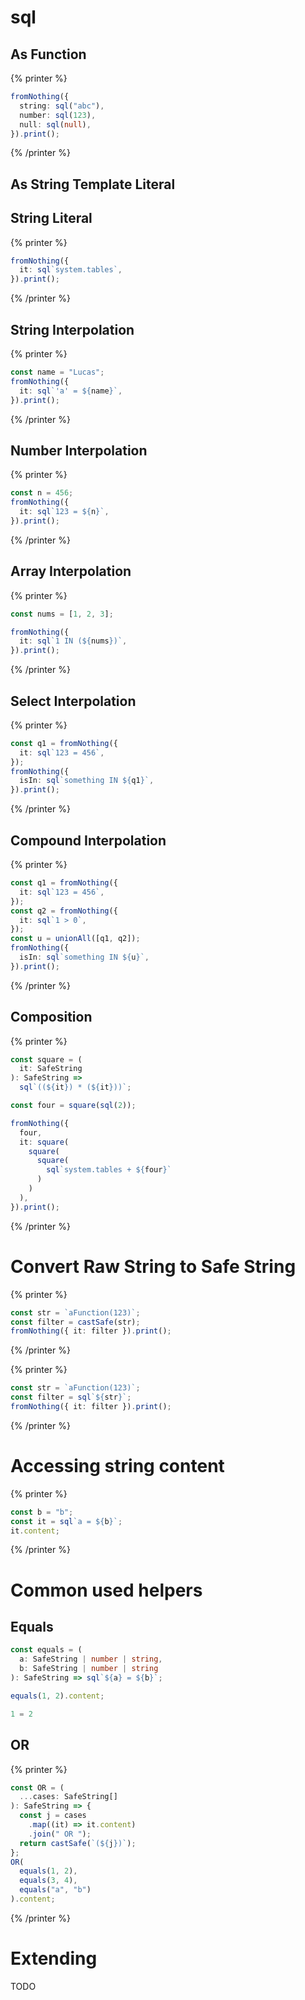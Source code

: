 # sql

## As Function

{% printer %}

```ts
fromNothing({
  string: sql("abc"),
  number: sql(123),
  null: sql(null),
}).print();
```

{% /printer %}

## As String Template Literal

## String Literal

{% printer %}

```ts
fromNothing({
  it: sql`system.tables`,
}).print();
```

{% /printer %}

## String Interpolation

{% printer %}

```ts
const name = "Lucas";
fromNothing({
  it: sql`'a' = ${name}`,
}).print();
```

{% /printer %}

## Number Interpolation

{% printer %}

```ts
const n = 456;
fromNothing({
  it: sql`123 = ${n}`,
}).print();
```

{% /printer %}

## Array Interpolation

{% printer %}

```ts
const nums = [1, 2, 3];

fromNothing({
  it: sql`1 IN (${nums})`,
}).print();
```

{% /printer %}

## Select Interpolation

{% printer %}

```ts
const q1 = fromNothing({
  it: sql`123 = 456`,
});
fromNothing({
  isIn: sql`something IN ${q1}`,
}).print();
```

{% /printer %}

## Compound Interpolation

{% printer %}

```ts
const q1 = fromNothing({
  it: sql`123 = 456`,
});
const q2 = fromNothing({
  it: sql`1 > 0`,
});
const u = unionAll([q1, q2]);
fromNothing({
  isIn: sql`something IN ${u}`,
}).print();
```

{% /printer %}

## Composition

{% printer %}

```ts
const square = (
  it: SafeString
): SafeString =>
  sql`((${it}) * (${it}))`;

const four = square(sql(2));

fromNothing({
  four,
  it: square(
    square(
      square(
        sql`system.tables + ${four}`
      )
    )
  ),
}).print();
```

{% /printer %}

# Convert Raw String to Safe String

{% printer %}

```ts
const str = `aFunction(123)`;
const filter = castSafe(str);
fromNothing({ it: filter }).print();
```

{% /printer %}

{% printer %}

```ts
const str = `aFunction(123)`;
const filter = sql`${str}`;
fromNothing({ it: filter }).print();
```

{% /printer %}

# Accessing string content

{% printer %}

```ts
const b = "b";
const it = sql`a = ${b}`;
it.content;
```

{% /printer %}

# Common used helpers

## Equals

```ts
const equals = (
  a: SafeString | number | string,
  b: SafeString | number | string
): SafeString => sql`${a} = ${b}`;

equals(1, 2).content;
```

```sql
1 = 2
```

## OR

{% printer %}

```ts
const OR = (
  ...cases: SafeString[]
): SafeString => {
  const j = cases
    .map((it) => it.content)
    .join(" OR ");
  return castSafe(`(${j})`);
};
OR(
  equals(1, 2),
  equals(3, 4),
  equals("a", "b")
).content;
```

{% /printer %}

# Extending

TODO
